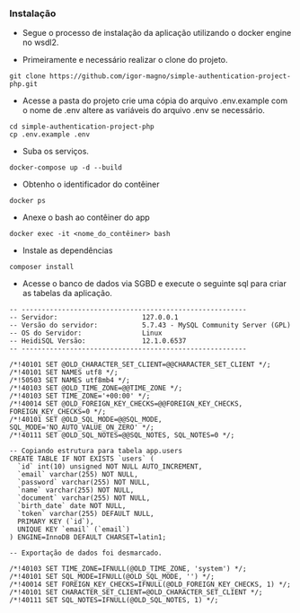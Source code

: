 ### Instalação

* Segue o processo de instalação da aplicação utilizando o docker engine no wsdl2.

* Primeiramente e necessário realizar o clone do projeto.

```
git clone https://github.com/igor-magno/simple-authentication-project-php.git
```

* Acesse a pasta do projeto crie uma cópia do arquivo .env.example com o nome de .env altere as variáveis do arquivo .env se necessário.

```
cd simple-authentication-project-php
cp .env.example .env
```

* Suba os serviços.

```
docker-compose up -d --build
```

* Obtenho o identificador do contêiner

```
docker ps
```

* Anexe o bash ao contêiner do app

```
docker exec -it <nome_do_contêiner> bash
```

* Instale as dependências

```
composer install
```

* Acesse o banco de dados via SGBD e execute o seguinte sql para criar as tabelas da aplicação.

```
-- --------------------------------------------------------
-- Servidor:                     127.0.0.1
-- Versão do servidor:           5.7.43 - MySQL Community Server (GPL)
-- OS do Servidor:               Linux
-- HeidiSQL Versão:              12.1.0.6537
-- --------------------------------------------------------

/*!40101 SET @OLD_CHARACTER_SET_CLIENT=@@CHARACTER_SET_CLIENT */;
/*!40101 SET NAMES utf8 */;
/*!50503 SET NAMES utf8mb4 */;
/*!40103 SET @OLD_TIME_ZONE=@@TIME_ZONE */;
/*!40103 SET TIME_ZONE='+00:00' */;
/*!40014 SET @OLD_FOREIGN_KEY_CHECKS=@@FOREIGN_KEY_CHECKS, FOREIGN_KEY_CHECKS=0 */;
/*!40101 SET @OLD_SQL_MODE=@@SQL_MODE, SQL_MODE='NO_AUTO_VALUE_ON_ZERO' */;
/*!40111 SET @OLD_SQL_NOTES=@@SQL_NOTES, SQL_NOTES=0 */;

-- Copiando estrutura para tabela app.users
CREATE TABLE IF NOT EXISTS `users` (
  `id` int(10) unsigned NOT NULL AUTO_INCREMENT,
  `email` varchar(255) NOT NULL,
  `password` varchar(255) NOT NULL,
  `name` varchar(255) NOT NULL,
  `document` varchar(255) NOT NULL,
  `birth_date` date NOT NULL,
  `token` varchar(255) DEFAULT NULL,
  PRIMARY KEY (`id`),
  UNIQUE KEY `email` (`email`)
) ENGINE=InnoDB DEFAULT CHARSET=latin1;

-- Exportação de dados foi desmarcado.

/*!40103 SET TIME_ZONE=IFNULL(@OLD_TIME_ZONE, 'system') */;
/*!40101 SET SQL_MODE=IFNULL(@OLD_SQL_MODE, '') */;
/*!40014 SET FOREIGN_KEY_CHECKS=IFNULL(@OLD_FOREIGN_KEY_CHECKS, 1) */;
/*!40101 SET CHARACTER_SET_CLIENT=@OLD_CHARACTER_SET_CLIENT */;
/*!40111 SET SQL_NOTES=IFNULL(@OLD_SQL_NOTES, 1) */;

```